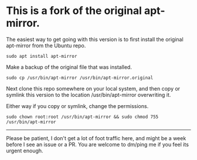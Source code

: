 This is a fork of the original apt-mirror.
==========

The easiest way to get going with this version is to first install the original apt-mirror from the Ubuntu repo.

`sudo apt install apt-mirror`

Make a backup of the original file that was installed.

`sudo cp /usr/bin/apt-mirror /usr/bin/apt-mirror.original`

Next clone this repo somewhere on your local system, and then copy or symlink this version to the location /usr/bin/apt-mirror overwriting it.

Either way if you copy or symlink, change the permissions.

`sudo chown root:root /usr/bin/apt-mirror && sudo chmod 755 /usr/bin/apt-mirror`

---

Please be patient, I don't get a lot of foot traffic here, and might be a week before I see an issue or a PR. You are welcome to dm/ping me if you feel its urgent enough.
